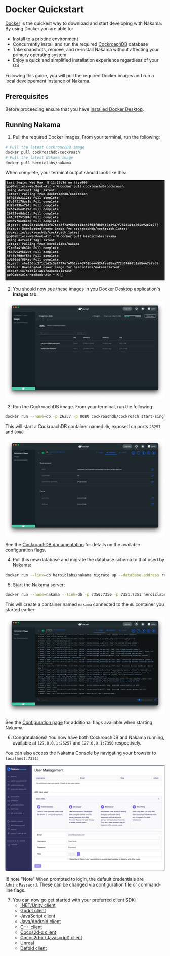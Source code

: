 # Docker Quickstart

[Docker](https://www.docker.com/) is the quickest way to download and start developing with Nakama. By using Docker you are able to:

* Install to a pristine environment
* Concurrently install and run the required [CockroachDB](https://www.cockroachlabs.com/) database
* Take snapshots, remove, and re-install Nakama without affecting your primary operating system
* Enjoy a quick and simplified installation experience regardless of your OS

Following this guide, you will pull the required Docker images and run a local developement instance of Nakama.

## Prerequisites

Before proceeding ensure that you have [installed Docker Desktop](https://docs.docker.com/get-docker/).

## Running Nakama

1. Pull the required Docker images. From your terminal, run the following:

```sh
# Pull the latest CockroachDB image
docker pull cockroachdb/cockroach
# Pull the latest Nakama image
docker pull heroiclabs/nakama
```

When complete, your terminal output should look like this:

![Pull docker images](images/docker-pull-result.png)

2. You should now see these images in you Docker Desktop application's **Images** tab:

![Docker Desktop images](images/docker-desktop-images.png)

3. Run the CockroachDB image. From your terminal, run the following:

```sh
docker run --name=db -p 26257 -p 8080 cockroachdb/cockroach start-single-node --insecure
```

This will start a CockroachDB container named `db`, exposed on ports `26257` and `8080`: 

![DB container](images/db-container.png)

See the [CockroachDB documentation](https://www.cockroachlabs.com/docs/v20.2/cockroach-start-single-node#security) for details on the available configuration flags.

4. Pull this new database and migrate the database schema to that used by Nakama:

```sh
docker run --link=db heroiclabs/nakama migrate up --database.address root@db:26257
```

5. Start the Nakama server:

```sh
docker run --name=nakama --link=db -p 7350:7350 -p 7351:7351 heroiclabs/nakama --database.address root@db:26257
```

This will create a container named `nakama` connected to the `db` container you started earlier:

![Nakama container](images/nakama-container.png)

See the [Configuration page](install-configuration.md) for additional flags available when starting Nakama.

6. Congratulations! You now have both CockroachDB and Nakama running, available at `127.0.0.1:26257` and `127.0.0.1:7350` respectively.

You can also access the Nakama Console by navigating your browser to `localhost:7351`:

![Nakama console](images/console.png)

!!! note "Note"
    When prompted to login, the default credentials are `Admin:Password`. These can be changed via configuration file or command-line flags.

7. You can now go get started with your preferred client SDK:
    * [.NET/Unity client](unity-client-guide.md)
    * [Godot client](godot-client-guide.md)
    * [JavaScript client](javascript-client-guide.md)
    * [Java/Android client](android-java-client-guide.md)
    * [C++ client](cpp-client-guide.md)
    * [Cocos2d-x client](cocos2d-x-client-guide.md)
    * [Cocos2d-x (Javascript) client](cocos2d-x-js-client-guide.md)
    * [Unreal](unreal-client-guide.md)
    * [Defold client](defold-client-guide.md)
    
